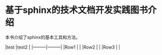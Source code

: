 # 基于sphinx的技术文档开发实践图书介绍
本书介绍了sphinx的基本工具和方法。

|test |test2 | |———|———| |Row1 | | |Row2 | | |Row3 | |